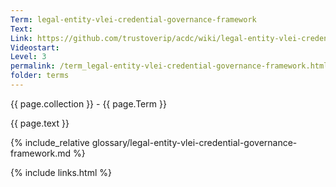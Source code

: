 ```yaml
---
Term: legal-entity-vlei-credential-governance-framework
Text: 
Link: https://github.com/trustoverip/acdc/wiki/legal-entity-vlei-credential-governance-framework
Videostart: 
Level: 3
permalink: /term_legal-entity-vlei-credential-governance-framework.html
folder: terms
---
```


{{ page.collection }} - {{ page.Term }}

   {{ page.text }}

{% include_relative glossary/legal-entity-vlei-credential-governance-framework.md %}

 {% include links.html %} 
